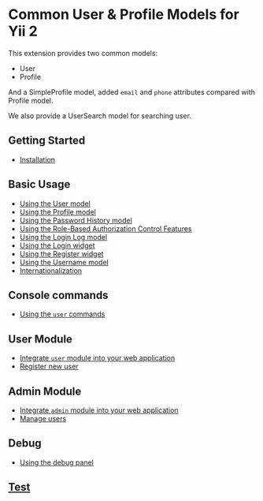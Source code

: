 # Common User & Profile Models for Yii 2

This extension provides two common models:
- User
- Profile

And a SimpleProfile model, added `email` and `phone` attributes
compared with Profile model.

We also provide a UserSearch model for searching user.

## Getting Started

- [Installation](Installation.md)

## Basic Usage

- [Using the User model](usage-user.md)
- [Using the Profile model](usage-profile.md)
- [Using the Password History model](usage-password-history.md)
- [Using the Role-Based Authorization Control Features](usage-rbac.md)
- [Using the Login Log model](usage-login-log.md)
- [Using the Login widget](usage-login-widget.md)
- [Using the Register widget](usage-register-widget.md)
- [Using the Username model](usage-username-model.md)
- [Internationalization](usage-i18n.md)

## Console commands

- [Using the `user` commands](usage-console-user-commands.md)

## User Module

- [Integrate `user` module into your web application](integrate-user-module.md)
- [Register new user](user-module-register-new-user.md)

## Admin Module

- [Integrate `admin` module into your web application](integrate-admin-module.md)
- [Manage users](admin-module-manage-users.md)

## Debug

- [Using the debug panel](usage-debug.md)

## [Test](Test.md)